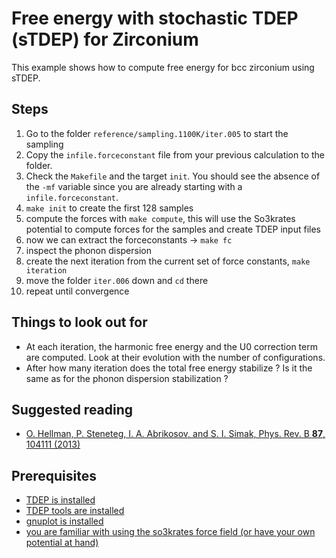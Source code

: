 Free energy with stochastic TDEP (sTDEP) for Zirconium
===

This example shows how to compute free energy for bcc zirconium using sTDEP.

## Steps

1. Go to the folder `reference/sampling.1100K/iter.005` to start the sampling
2. Copy the `infile.forceconstant` file from your previous calculation to the folder.
3. Check the `Makefile` and the target `init`. You should see the absence of the `-mf` variable since you are already starting with a `infile.forceconstant`.
4. `make init` to create the first 128 samples
5. compute the forces with `make compute`, this will use the So3krates potential to compute forces for the samples and create TDEP input files
6. now we can extract the forceconstants → `make fc`
7. inspect the phonon dispersion
8. create the next iteration from the current set of force constants, `make iteration`
9. move the folder `iter.006` down and `cd` there
10. repeat until convergence

## Things to look out for

- At each iteration, the harmonic free energy and the U0 correction term are computed. Look at their evolution with the number of configurations.
- After how many iteration does the total free energy stabilize ? Is it the same as for the phonon dispersion stabilization ?


## Suggested reading

- [O. Hellman, P. Steneteg, I. A. Abrikosov, and S. I. Simak, Phys. Rev. B **87**, 104111 (2013)](https://journals.aps.org/prb/abstract/10.1103/PhysRevB.87.104111)

## Prerequisites

- [TDEP is installed](http://ollehellman.github.io/page/0_installation.html)
- [TDEP tools are installed](https://github.com/flokno/tools.tdep)
- [gnuplot is installed](http://www.gnuplot.info/)
- [you are familiar with using the so3krates force field (or have your own potential at hand)](https://github.com/tdep-developers/tdep-tutorials/tree/main/00_preparation/potential_energy_surfaces)
